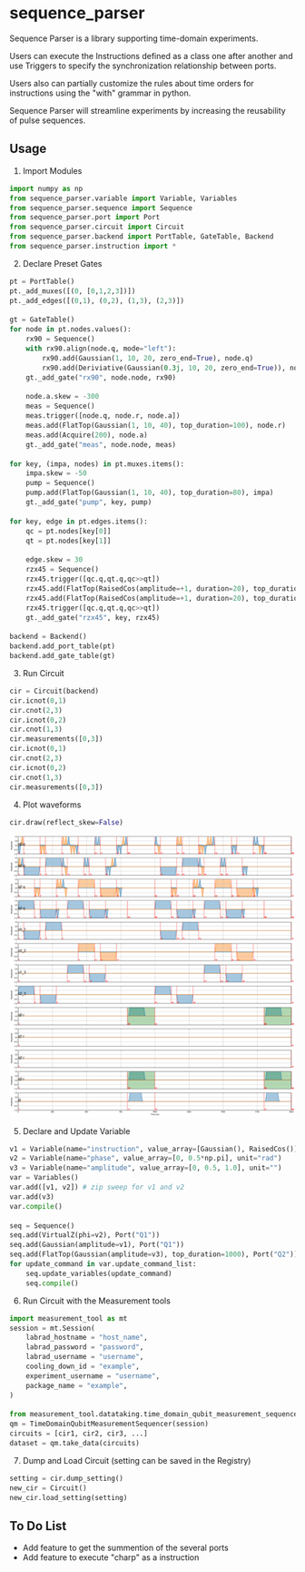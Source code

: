 # sequence_parser
Sequence Parser is a library supporting time-domain experiments.


Users can execute the Instructions defined as a class one after another and use Triggers to specify the synchronization relationship between ports.


Users also can partially customize the rules about time orders for instructions using the "with" grammar in python.


Sequence Parser will streamline experiments by increasing the reusability of pulse sequences.

## Usage

1. Import Modules
```python
import numpy as np
from sequence_parser.variable import Variable, Variables
from sequence_parser.sequence import Sequence
from sequence_parser.port import Port
from sequence_parser.circuit import Circuit
from sequence_parser.backend import PortTable, GateTable, Backend
from sequence_parser.instruction import *
```

2. Declare Preset Gates
```python
pt = PortTable()
pt._add_muxes([(0, [0,1,2,3])])
pt._add_edges([(0,1), (0,2), (1,3), (2,3)])

gt = GateTable()
for node in pt.nodes.values():
    rx90 = Sequence()
    with rx90.align(node.q, mode="left"):
        rx90.add(Gaussian(1, 10, 20, zero_end=True), node.q)
        rx90.add(Deriviative(Gaussian(0.3j, 10, 20, zero_end=True)), node.q)
    gt._add_gate("rx90", node.node, rx90)
    
    node.a.skew = -300
    meas = Sequence()
    meas.trigger([node.q, node.r, node.a])
    meas.add(FlatTop(Gaussian(1, 10, 40), top_duration=100), node.r)
    meas.add(Acquire(200), node.a)
    gt._add_gate("meas", node.node, meas)
    
for key, (impa, nodes) in pt.muxes.items():
    impa.skew = -50
    pump = Sequence()
    pump.add(FlatTop(Gaussian(1, 10, 40), top_duration=80), impa)
    gt._add_gate("pump", key, pump)
    
for key, edge in pt.edges.items():
    qc = pt.nodes[key[0]]
    qt = pt.nodes[key[1]]

    edge.skew = 30
    rzx45 = Sequence()
    rzx45.trigger([qc.q,qt.q,qc>>qt])
    rzx45.add(FlatTop(RaisedCos(amplitude=+1, duration=20), top_duration=100), qc>>qt)
    rzx45.add(FlatTop(RaisedCos(amplitude=+1, duration=20), top_duration=100), qt.q)
    rzx45.trigger([qc.q,qt.q,qc>>qt])
    gt._add_gate("rzx45", key, rzx45)
    
backend = Backend()
backend.add_port_table(pt)
backend.add_gate_table(gt)
```

3. Run Circuit
```python
cir = Circuit(backend)
cir.icnot(0,1)
cir.cnot(2,3)
cir.icnot(0,2)
cir.cnot(1,3)
cir.measurements([0,3])
cir.icnot(0,1)
cir.cnot(2,3)
cir.icnot(0,2)
cir.cnot(1,3)
cir.measurements([0,3])
```

4. Plot waveforms
```python
cir.draw(reflect_skew=False)
```
![Pulse sequence](/figures/circuit.png)

5. Declare and Update Variable
```python
v1 = Variable(name="instruction", value_array=[Gaussian(), RaisedCos()], unit="")
v2 = Variable(name="phase", value_array=[0, 0.5*np.pi], unit="rad")
v3 = Variable(name="amplitude", value_array=[0, 0.5, 1.0], unit="")
var = Variables()
var.add([v1, v2]) # zip sweep for v1 and v2
var.add(v3)
var.compile()

seq = Sequence()
seq.add(VirtualZ(phi=v2), Port("Q1"))
seq.add(Gaussian(amplitude=v1), Port("Q1"))
seq.add(FlatTop(Gaussian(amplitude=v3), top_duration=1000), Port("Q2"))
for update_command in var.update_command_list:
    seq.update_variables(update_command)
    seq.compile()
```

6. Run Circuit with the Measurement tools
```python
import measurement_tool as mt
session = mt.Session(
    labrad_hostname = "host_name",
    labrad_password = "password",
    labrad_username = "username",
    cooling_down_id = "example",
    experiment_username = "username",
    package_name = "example",
)

from measurement_tool.datataking.time_domain_qubit_measurement_sequencer import TimeDomainQubitMeasurementSequencer
qm = TimeDomainQubitMeasurementSequencer(session)
circuits = [cir1, cir2, cir3, ...]
dataset = qm.take_data(circuits)
```

7. Dump and Load Circuit (setting can be saved in the Registry)
```python
setting = cir.dump_setting()
new_cir = Circuit()
new_cir.load_setting(setting)
```

## To Do List
- Add feature to get the summention of the several ports
- Add feature to execute "charp" as a instruction
